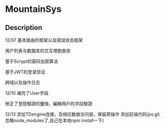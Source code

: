 # MountainSys



## Description
12/07 
基本路由的框架以及错误状态框架

用户列表与数据库的交互增删查改

基于Scrypt的密码加密算法

基于JWT的登录验证

跨域以及操作日志


12/10 
補充了User字段

修正了登陸驗證的鹽值，編輯用戶的字段驗證

12/13
添加TDengine连接，及相应数据访问层，保留原操作
添加前端代码(ps:git忽略node_modules了,自己在本地npm install一下)